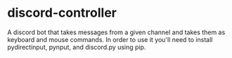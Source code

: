 # discord-controller
A discord bot that takes messages from a given channel and takes them as keyboard and mouse 
commands. In order to use it you'll need to install pydirectinput, pynput, and discord.py
using pip.
